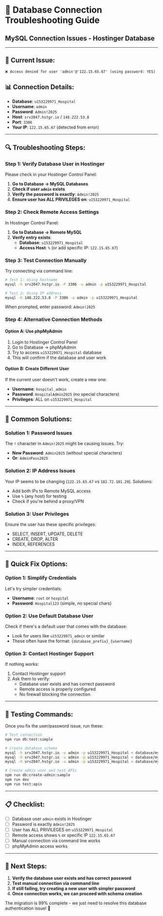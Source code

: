 # 🔧 Database Connection Troubleshooting Guide
## MySQL Connection Issues - Hostinger Database

---

## 🚨 **Current Issue:**
```
❌ Access denied for user 'admin'@'122.15.65.67' (using password: YES)
```

## 📊 **Connection Details:**
- **Database**: `u153229971_Hospital`
- **Username**: `admin`
- **Password**: `Admin!2025`
- **Host**: `srv2047.hstgr.io` / `148.222.53.8`
- **Port**: `3306`
- **Your IP**: `122.15.65.67` (detected from error)

---

## 🔍 **Troubleshooting Steps:**

### **Step 1: Verify Database User in Hostinger**

Please check in your Hostinger Control Panel:

1. **Go to Database → MySQL Databases**
2. **Check if user `admin` exists**
3. **Verify the password is exactly**: `Admin!2025`
4. **Ensure user has ALL PRIVILEGES on**: `u153229971_Hospital`

### **Step 2: Check Remote Access Settings**

In Hostinger Control Panel:

1. **Go to Database → Remote MySQL**
2. **Verify entry exists**:
   - **Database**: `u153229971_Hospital`
   - **Access Host**: `%` (or add specific IP: `122.15.65.67`)

### **Step 3: Test Connection Manually**

Try connecting via command line:

```bash
# Test 1: Using hostname
mysql -h srv2047.hstgr.io -P 3306 -u admin -p u153229971_Hospital

# Test 2: Using IP address
mysql -h 148.222.53.8 -P 3306 -u admin -p u153229971_Hospital
```

When prompted, enter password: `Admin!2025`

### **Step 4: Alternative Connection Methods**

#### **Option A: Use phpMyAdmin**
1. Login to Hostinger Control Panel
2. Go to Database → phpMyAdmin
3. Try to access `u153229971_Hospital` database
4. This will confirm if the database and user work

#### **Option B: Create Different User**
If the current user doesn't work, create a new one:
- **Username**: `hospital_admin`
- **Password**: `HospitalAdmin2025` (no special characters)
- **Privileges**: ALL on `u153229971_Hospital`

---

## 🔧 **Common Solutions:**

### **Solution 1: Password Issues**
The `!` character in `Admin!2025` might be causing issues. Try:
- **New Password**: `Admin2025` (without special characters)
- **Or**: `AdminPass2025`

### **Solution 2: IP Address Issues**
Your IP seems to be changing (`122.15.65.67` vs `182.72.101.29`). Solutions:
- Add both IPs to Remote MySQL access
- Use `%` (any host) for testing
- Check if you're behind a proxy/VPN

### **Solution 3: User Privileges**
Ensure the user has these specific privileges:
- SELECT, INSERT, UPDATE, DELETE
- CREATE, DROP, ALTER
- INDEX, REFERENCES

---

## 🚀 **Quick Fix Options:**

### **Option 1: Simplify Credentials**
Let's try simpler credentials:
- **Username**: `root` or `hospital`
- **Password**: `Hospital123` (simple, no special chars)

### **Option 2: Use Default Database User**
Check if there's a default user that comes with the database:
- Look for users like `u153229971_admin` or similar
- These often have the format: `{database_prefix}_{username}`

### **Option 3: Contact Hostinger Support**
If nothing works:
1. Contact Hostinger support
2. Ask them to verify:
   - Database user exists and has correct password
   - Remote access is properly configured
   - No firewall blocking the connection

---

## 🧪 **Testing Commands:**

Once you fix the user/password issue, run these:

```bash
# Test connection
npm run db:test:simple

# Create database schema
mysql -h srv2047.hstgr.io -u admin -p u153229971_Hospital < database/mysql-schema.sql
mysql -h srv2047.hstgr.io -u admin -p u153229971_Hospital < database/mysql-schema-part2.sql
mysql -h srv2047.hstgr.io -u admin -p u153229971_Hospital < database/mysql-schema-part3.sql

# Create admin user and test APIs
npm run db:create-admin:sample
npm run dev
npm run test:apis
```

---

## 📋 **Checklist:**

- [ ] Database user `admin` exists in Hostinger
- [ ] Password is exactly `Admin!2025`
- [ ] User has ALL PRIVILEGES on `u153229971_Hospital`
- [ ] Remote access shows `%` or specific IP `122.15.65.67`
- [ ] Manual connection via command line works
- [ ] phpMyAdmin access works

---

## 🎯 **Next Steps:**

1. **Verify the database user exists and has correct password**
2. **Test manual connection via command line**
3. **If still failing, try creating a new user with simpler password**
4. **Once connection works, we can proceed with schema creation**

The migration is 99% complete - we just need to resolve this database authentication issue! 🚀
